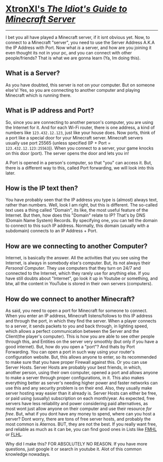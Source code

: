# [XtronXI's *The Idiot's Guide to Minecraft Server*](/)

---

I bet you all have played a Minecraft server, if it isnt obvious yet. Now, to connect to a Minecraft "server", you need to use the Server Address A.K.A the IP Address with Port. Now what *is* a server, and how are you joining it even thought its not in your pc, and you can connect with other people/friends? That is what we are gonna learn (Ya, Im doing this).

## What is a Server?
As you have doubted, this server is not on your computer. But on someone else's! Yes, so you are connecting to another computer and playing Minecraft which is running there. 

## What is IP address and Port?
So, since you are connecting to another person's computer, you are using the Internet for it. And for each Wi-Fi router, there is one address, a kind of numbers like `123.432.12.123`, just like your house does. Now ports, think of a port like a special door for your Minecraft server. Minecraft servers usually use port 25565 (unless specified (IP + Port = `123.432.12.123:25563`)). When you connect to a server, your game knocks on this door (port). The server opens the door and lets you in! 

A Port is opened in a person's computer, so that "you" can access it. But, there is a different way to this, called Port forwarding, we will look into this later.

## How is the IP text then?
You have probably seen that the IP address you type is (almost) always text, rather than numbers. Well, look I am right, but this is different. The so-called text uses a thing called "Domain", its like, the most useful feature of the Internet. But then, how does this "Domain" relate to IP? That's by DNS (Domain Name System) Records. By specifying one, you can tell the domain to connect to this such IP address. Normally, this domain (usually with a subdomain) connects to an IP Address + Port. 

## How are we connecting to another Computer?
Internet, is basically the answer. All the activities that you see using the Internet, is always in somebody else's computer. But, its not always their *Personal Computer*. They use computers that they turn on 24/7 and connected to the Internet, which they rarely use for anything else. If you have still doubts about "Internet", go look it up in Youtube or something, and btw, all the content in YouTube is stored in their own servers (computers).

## How do we connect to another Minecraft?
As said, you need to open a port for Minecraft for someone to connect. When you enter an IP address, Minecraft listens/follows to this IP address and through the port, in which they find the server. When a player connects to a server, it sends packets to you and back through, in lighting speed, which allows a perfect communication between the Server and the Client(the player's computer). This is how you are able to see other people through this, and Entities on the server very smoothly (but only if you have a good internet).
But, how do you open a "port"? And thats by Port Forwarding. You can open a port in such way using your router's configuration website. But, this allows anyone to enter, so its recommended to make sure that you have proper Firewall against this. 
Or you can use Server Hosts. Server Hosts are probably your best friends, in which, another person, using their own computer, opened a port and allows anyone to make a server through proper configurations, in it. This also makes everything better as server's needing higher power and faster networks can use this and any security problem is on their end. Also, they usually make server hosting way easier than it already is. Server Hosts can either be free, or paid using (usually) subscription on each month/year. As expected, free servers have less reliability and power considering paid alternatives, as most wont just allow anyone on their computer and use their resource *for free*. But, what if you dont have any money to spend, where can you host a server? Dont worry, there are tons of free server hosts, and probably the most common is Aternos. BUT, they are not the best. If you really want free, and reliable as much as it can be, you can find good ones in Lists like [FMHL](https://myuui.com) or [FLHL](https://flhl.whiteik.xyz/). 

Why did I make this? FOR ABSOLUTELY NO REASON. If you have more questions, just google it or search in youtube it. Alot of this common knowledge nowadays.
